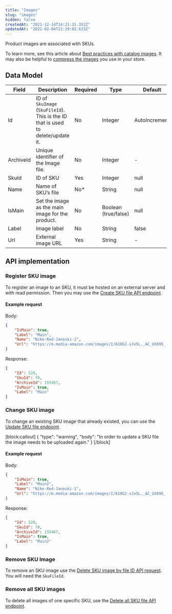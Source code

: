 ```yaml
---
title: "Images"
slug: "images"
hidden: false
createdAt: "2021-12-14T14:21:31.352Z"
updatedAt: "2022-02-04T21:29:02.633Z"
---
```


Product images are associated with SKUs.

To learn more, see this article about [Best practices with catalog images](https://help.vtex.com/en/tutorial/best-practices-for-using-images-in-the-catalog--738K2yfq5U86kUI2k4AQIk). It may also be helpful to [compress the images](https://help.vtex.com/en/tutorial/how-the-automatic-compacting-of-images-works) you use in your store.

## Data Model

| **Field**    | **Description**    | **Required**    | **Type**   | **Default**    |
|---|---|---|---|---|
| Id    | ID of `SkuImage` (`SkuFileId`). This is the ID that is used to delete/update it.   | No    | Integer    | AutoIncrement    |
| ArchiveId    | Unique identifier of the Image file.    | No    | Integer    | -    |
| SkuId    | ID of SKU    | Yes    | Integer    | null    |
| Name    | Name of SKU’s file    | No*   | String    | null    |
| IsMain    | Set the image as the main image for the product.    | No    | Boolean (true/false)    | null    |
| Label    | Image label    | No    | String    | false    |
| Url    | External image URL   | Yes    | String    | -    |

## API implementation

### Register SKU image

To register an image to an SKU, it must be hosted on an external server and with read permission. Then you may use the [Create SKU file API endpoint](https://developers.vtex.com/vtex-rest-api/reference/catalog-api-post-sku-file).

#### Example request

Body:

```json
{
    "IsMain": true,
    "Label": "Main",
    "Name": "Nike-Red-Janoski-1",
    "Url": "https://m.media-amazon.com/images/I/610G2-sJx5L._AC_UX695_.jpg"
}
```

Response:

```json
{
    "Id": 520,
    "SkuId": 70,
    "ArchiveId": 155467,
    "IsMain": true,
    "Label": "Main"
}
```

### Change SKU image

To change an existing SKU image that already existed, you can use the [Update SKU file endpoint](https://developers.vtex.com/vtex-rest-api/reference/catalog-api-put-sku-file).

[block:callout]
{
  "type": "warning",
  "body": "In order to update a SKU file the image needs to be uploaded again."
}
[/block]

#### Example request

Body:

```json
{
    "IsMain": true,
    "Label": "Main2",
    "Name": "Nike-Red-Janoski-1",
    "Url": "https://m.media-amazon.com/images/I/610G2-sJx5L._AC_UX695_.jpg"
}
```

Response:

```json
{
    "Id": 520,
    "SkuId": 70,
    "ArchiveId": 155467,
    "IsMain": true,
    "Label": "Main2"
}
```

### Remove SKU Image

To remove an SKU image use the [Delete SKU image by file ID API request](https://developers.vtex.com/vtex-rest-api/reference/delete_api-catalog-pvt-stockkeepingunit-skuid-file-skufileid). You will need the `SkuFileId`.

### Remove all SKU images

To delete all images of one specific SKU, use the [Delete all SKU file API endpoint](https://developers.vtex.com/vtex-rest-api/reference/catalog-api-delete-sku-file).
